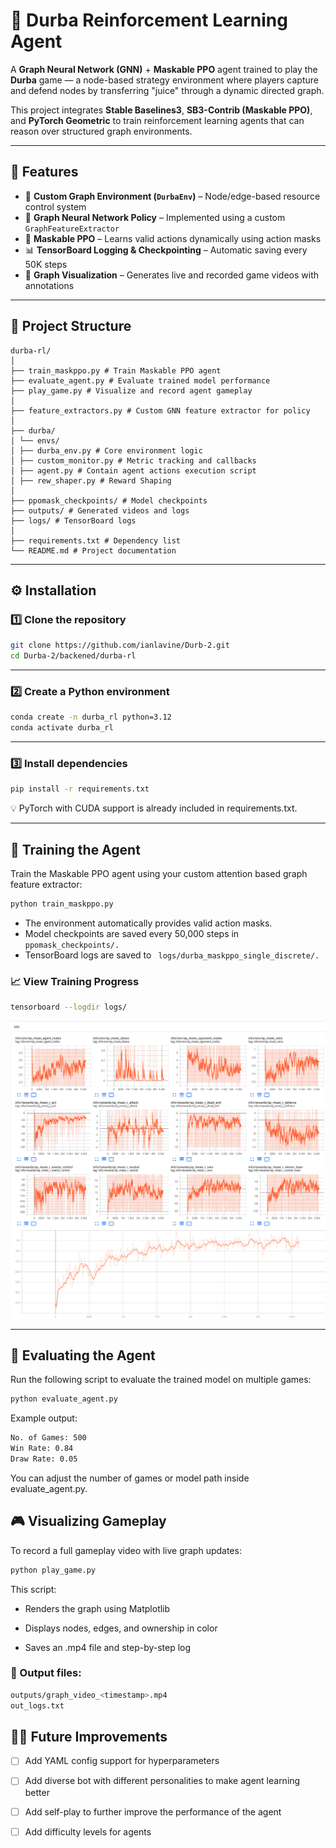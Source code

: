 # 🧠 Durba Reinforcement Learning Agent

A **Graph Neural Network (GNN)** + **Maskable PPO** agent trained to play the **Durba** game — a node-based strategy environment where players capture and defend nodes by transferring "juice" through a dynamic directed graph.

This project integrates **Stable Baselines3**, **SB3-Contrib (Maskable PPO)**, and **PyTorch Geometric** to train reinforcement learning agents that can reason over structured graph environments.

---

## 🚀 Features

- 🧩 **Custom Graph Environment (`DurbaEnv`)** – Node/edge-based resource control system  
- 🧠 **Graph Neural Network Policy** – Implemented using a custom `GraphFeatureExtractor`  
- 🎯 **Maskable PPO** – Learns valid actions dynamically using action masks  
- 📊 **TensorBoard Logging & Checkpointing** – Automatic saving every 50K steps  
- 🎥 **Graph Visualization** – Generates live and recorded game videos with annotations  

---

## 📁 Project Structure

```
durba-rl/
│
├── train_maskppo.py # Train Maskable PPO agent
├── evaluate_agent.py # Evaluate trained model performance
├── play_game.py # Visualize and record agent gameplay
│
├── feature_extractors.py # Custom GNN feature extractor for policy
│
├── durba/
│ └── envs/
│ ├── durba_env.py # Core environment logic
│ ├── custom_monitor.py # Metric tracking and callbacks
│ ├── agent.py # Contain agent actions execution script
│ ├── rew_shaper.py # Reward Shaping
│
├── ppomask_checkpoints/ # Model checkpoints
├── outputs/ # Generated videos and logs
├── logs/ # TensorBoard logs
│
├── requirements.txt # Dependency list
└── README.md # Project documentation

```
---

## ⚙️ Installation

### 1️⃣ Clone the repository
```bash
git clone https://github.com/ianlavine/Durb-2.git
cd Durba-2/backened/durba-rl
```

---

### 2️⃣ Create a Python environment
```bash
conda create -n durba_rl python=3.12
conda activate durba_rl
```

---

### 3️⃣ Install dependencies
```bash
pip install -r requirements.txt
```

💡 PyTorch with CUDA support is already included in requirements.txt.

---

## 🧠 Training the Agent

Train the Maskable PPO agent using your custom attention based graph feature extractor:

```bash
python train_maskppo.py
```
- The environment automatically provides valid action masks.
- Model checkpoints are saved every 50,000 steps in ```ppomask_checkpoints/.```
- TensorBoard logs are saved to ``` logs/durba_maskppo_single_discrete/.```

### 📈 View Training Progress

```bash
tensorboard --logdir logs/
```
![Alt text](./training_plots/Screenshot%20from%202025-10-14%2016-57-49.png "Performance Metrices")
![Alt text](./training_plots/rollout_ep_rew_mean.svg "Rewards over Steps")

---

## 🧪 Evaluating the Agent
Run the following script to evaluate the trained model on multiple games:
```bash
python evaluate_agent.py
```

Example output:
```bash
No. of Games: 500
Win Rate: 0.84
Draw Rate: 0.05
```

You can adjust the number of games or model path inside evaluate_agent.py.

## 🎮 Visualizing Gameplay
To record a full gameplay video with live graph updates:
```bash
python play_game.py
```
This script:

- Renders the graph using Matplotlib

- Displays nodes, edges, and ownership in color

- Saves an .mp4 file and step-by-step log

### 📂 Output files:

```bash
outputs/graph_video_<timestamp>.mp4
out_logs.txt
```

## 🧑‍🔬 Future Improvements
- [ ] Add YAML config support for hyperparameters
- [ ] Add diverse bot with different personalities to make agent learning better  
- [ ] Add self-play to further improve the performance of the agent 
- [ ] Add difficulty levels for agents  

